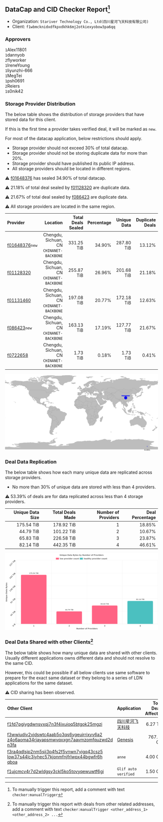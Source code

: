## DataCap and CID Checker Report[^1]
 - Organization: `Stariver Technology Co., Ltd(四川星河飞天科技有限公司)`
 - Client: `f1wbmcknidxdfkpxdkhk6mj2otkiexyobow3pa6qq`
### Approvers
`1`Alex11801<br/>`1`dannyob<br/>`2`flyworker<br/>`1`IreneYoung<br/>`1`liyunzhi-666<br/>`1`MegTei<br/>`1`psh0691<br/>`2`Reiers<br/>`1`s0nik42

### Storage Provider Distribution
The below table shows the distribution of storage providers that have stored data for this client.

If this is the first time a provider takes verified deal, it will be marked as `new`.

For most of the datacap application, below restrictions should apply.
 - Storage provider should not exceed 30% of total datacap.
 - Storage provider should not be storing duplicate data for more than 20%.
 - Storage provider should have published its public IP address.
 - All storage providers should be located in different regions.

⚠️ [f01648376](https://filfox.info/en/address/f01648376) has sealed 34.90% of total datacap.

⚠️ 21.18% of total deal sealed by [f01128320](https://filfox.info/en/address/f01128320) are duplicate data.

⚠️ 21.67% of total deal sealed by [f086423](https://filfox.info/en/address/f086423) are duplicate data.

⚠️ All storage providers are located in the same region.

| Provider                                                    |                                     Location | Total Deals Sealed | Percentage | Unique Data | Duplicate Deals |
| :---------------------------------------------------------- | -------------------------------------------: | -----------------: | ---------: | ----------: | --------------: |
| [f01648376](https://filfox.info/en/address/f01648376)`new`  | Chengdu, Sichuan, CN<br/>`CHINANET-BACKBONE` |         331.25 TiB |     34.90% |  287.80 TiB |          13.12% |
| [f01128320](https://filfox.info/en/address/f01128320)       | Chengdu, Sichuan, CN<br/>`CHINANET-BACKBONE` |         255.87 TiB |     26.96% |  201.68 TiB |          21.18% |
| [f01131460](https://filfox.info/en/address/f01131460)       | Chengdu, Sichuan, CN<br/>`CHINANET-BACKBONE` |         197.08 TiB |     20.77% |  172.18 TiB |          12.63% |
| [f086423](https://filfox.info/en/address/f086423)`new`      | Chengdu, Sichuan, CN<br/>`CHINANET-BACKBONE` |         163.13 TiB |     17.19% |  127.77 TiB |          21.67% |
| [f0722658](https://filfox.info/en/address/f0722658)         | Chengdu, Sichuan, CN<br/>`CHINANET-BACKBONE` |           1.73 TiB |      0.18% |    1.73 TiB |           0.41% |

<img src="https://raw.githubusercontent.com/data-preservation-programs/filplus-checker-assets/main/filecoin-project/filecoin-plus-large-datasets/issues/116/1676617229582.png"/>

### Deal Data Replication
The below table shows how each many unique data are replicated across storage providers.

- No more than 30% of unique data are stored with less than 4 providers.

⚠️ 53.39% of deals are for data replicated across less than 4 storage providers.

| Unique Data Size | Total Deals Made | Number of Providers | Deal Percentage |
| ---------------: | ---------------: | ------------------: | --------------: |
|       175.54 TiB |       178.92 TiB |                   1 |          18.85% |
|        44.79 TiB |       101.22 TiB |                   2 |          10.67% |
|        65.83 TiB |       226.58 TiB |                   3 |          23.87% |
|        82.14 TiB |       442.35 TiB |                   4 |          46.61% |

<img src="https://raw.githubusercontent.com/data-preservation-programs/filplus-checker-assets/main/filecoin-project/filecoin-plus-large-datasets/issues/116/1676617230257.png"/>

### Deal Data Shared with other Clients[^3]
The below table shows how many unique data are shared with other clients.
Usually different applications owns different data and should not resolve to the same CID.

However, this could be possible if all below clients use same software to prepare for the exact same dataset or they belong to a series of LDN applications for the same dataset.

⚠️ CID sharing has been observed.

| Other Client                                                                                                                                                                                                              | Application                                                                                 | Total Deals Affected | Unique CIDs | Approvers |
| :------------------------------------------------------------------------------------------------------------------------------------------------------------------------------------------------------------------------ | :------------------------------------------------------------------------------------------ | -------------------: | ----------: | :-------- |
| [f1fd7pgiygdwnsvxqj7n3f4ixuioq5btgok25mgzi](https://filfox.info/en/address/f1fd7pgiygdwnsvxqj7n3f4ixuioq5btgok25mgzi)                                                                                                     | [四川星河飞天科技](https://github.com/filecoin-project/filecoin-plus-client-onboarding/issues/1325) |             6.27 TiB |      14,382 |           |
| [f3wwiudiv2vjdswtc4aab5o3qs6ygeujrrixyv6a2<br/>z4o6aoma34rjayapsmwvqxxgn7aavmzomfquzwd2d<br/>n3fa](https://filfox.info/en/address/f3wwiudiv2vjdswtc4aab5o3qs6ygeujrrixyv6a2z4o6aoma34rjayapsmwvqxxgn7aavmzomfquzwd2dn3fa) | [Genesis](https://github.com/filecoin-project/filecoin-plus-client-onboarding/issues/1700)  |           767.50 GiB |         171 |           |
| [f3ra4qdlsjp2nm5sji3p4fs2f5vnwn7yjgq43csz5<br/>low37s44lc3jyhec57kjonmfnjfrlwpx44bgwfr6h<br/>qboa](https://filfox.info/en/address/f3ra4qdlsjp2nm5sji3p4fs2f5vnwn7yjgq43csz5low37s44lc3jyhec57kjonmfnjfrlwpx44bgwfr6hqboa) | `anne`                                                                                      |             4.00 GiB |           1 | Unknown   |
| [f1ujcmcv4r7d2wldgsy3ckl5ko5tovyqewuwtf6gi](https://filfox.info/en/address/f1ujcmcv4r7d2wldgsy3ckl5ko5tovyqewuwtf6gi)                                                                                                     | `Glif auto verified`                                                                        |             1.50 GiB |           3 | Unknown   |

[^1]: To manually trigger this report, add a comment with text `checker:manualTrigger`

[^2]: Deals from those addresses are combined into this report as they are specified with `checker:manualTrigger`

[^3]: To manually trigger this report with deals from other related addresses, add a comment with text `checker:manualTrigger <other_address_1> <other_address_2> ...`
